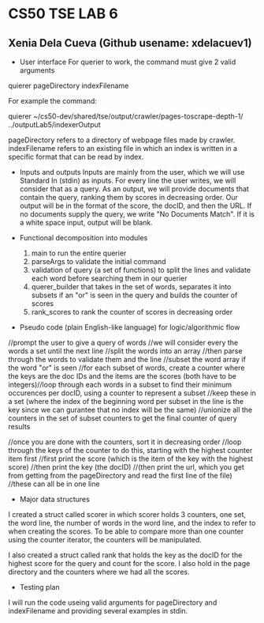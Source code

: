 # CS50 TSE LAB 6
## Xenia Dela Cueva (Github usename: xdelacuev1)
  
  

* User interface
For querier to work, the command must give 2 valid arguments

quierer pageDirectory indexFilename

For example the command:

quierer ~/cs50-dev/shared/tse/output/crawler/pages-toscrape-depth-1/ ../outputLab5/indexerOutput

pageDirectory refers to a directory of webpage files made by crawler. indexFilename refers to an existing file in which an index is written in a specific format that can be read by index.



* Inputs and outputs
Inputs are mainly from the user, which we will use Standard In (stdin) as inputs. For every line the user writes, we will consider that as a query. As an output, we will provide documents that contain the query, ranking them by scores in decreasing order. Our output will be in the format of the score, the docID, and then the URL. If no documents supply the query, we write "No Documents Match". If it is a white space input, output will be blank.


* Functional decomposition into modules


   1. main to run the entire querier 
   2. parseArgs to validate the initial command
   3. validation of query (a set of functions) to split the lines and validate each word before searching them in our querier
   4. querer_builder that takes in the set of words, separates it into subsets if an "or" is seen in the query and builds the counter of scores
   5. rank_scores to rank the counter of scores in decreasing order



* Pseudo code (plain English-like language) for logic/algorithmic flow

//prompt the user to give a query of words
//we will consider every the words a set until the next line
//split the words into an array
//then parse through the words to validate them and the line
//subset the word array if the word "or" is seen 
//for each subset of words, create a counter where the keys are the doc IDs and the items are the scores (both have to be integers)//loop through each words in a subset to find their minimum occurences per docID, using a counter to represent a subset
//keep these in a set (where the index of the beginning word per subset in the line is the key since we can gurantee that no index will be the same)
//unionize all the counters in the set of subset counters to get the final counter of query results

//once you are done with the counters, sort it in decreasing order
//loop through the keys of the counter to do this, starting with the highest counter item first
//first print the score (which is the item of the key with the highest score)
//then print the key (the docID)
//(then print the url, which you get from getting from the pageDirectory and read the first line of the file)
//these can all be in one line



* Major data structures

I created a struct called scorer in which scorer holds 3 counters, one set, the word line, the number of words in the word line, and the index to refer to when creating the scores. To be able to compare more than one counter using the counter iterator, the counters will be manipulated.

I also created a struct called rank that holds the key as the docID for the highest score for the query and count for the score. I also hold in the page directory and the counters where we had all the scores.

* Testing plan 

I will run the code useing valid arguments for pageDirectory and indexFilename and providing several examples in stdin.

  
  
  
  
  
  
  
  
  
  
  
  
  
  